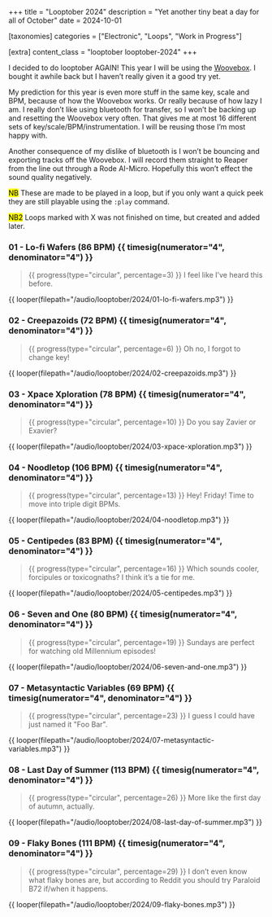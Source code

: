 +++
title = "Looptober 2024"
description = "Yet another tiny beat a day for all of October"
date = 2024-10-01

[taxonomies]
categories = ["Electronic", "Loops", "Work in Progress"]

[extra]
content_class = "looptober looptober-2024"
+++

I decided to do looptober AGAIN! This year I will be using the [Woovebox](https://www.woovebox.com/). I bought it awhile back but I haven’t really given it a good try yet.

My prediction for this year is even more stuff in the same key, scale and BPM, because of how the Woovebox works. Or really because of how lazy I am. I really don’t like using bluetooth for transfer, so I won’t be backing up and resetting the Woovebox very often. That gives me at most 16 different sets of key/scale/BPM/instrumentation. I will be reusing those I’m most happy with.

Another consequence of my dislike of bluetooth is I won’t be bouncing and exporting tracks off the Woovebox. I will record them straight to Reaper from the line out through a Rode AI-Micro. Hopefully this won’t effect the sound quality negatively.

<mark class="arrow">NB</mark> These are made to be played in a loop, but if you only want a quick peek they are still playable using the `:play` command.

<mark class="arrow">NB2</mark> Loops marked with X was not finished on time, but created and added later.

### 01 - Lo-fi Wafers (86 BPM) {{ timesig(numerator="4", denominator="4") }}

> {{ progress(type="circular", percentage=3) }}
> I feel like I’ve heard this before.

{{ looper(filepath="/audio/looptober/2024/01-lo-fi-wafers.mp3") }}

### 02 - Creepazoids (72 BPM) {{ timesig(numerator="4", denominator="4") }}

> {{ progress(type="circular", percentage=6) }}
> Oh no, I forgot to change key!

{{ looper(filepath="/audio/looptober/2024/02-creepazoids.mp3") }}

### 03 - Xpace Xploration (78 BPM) {{ timesig(numerator="4", denominator="4") }}

> {{ progress(type="circular", percentage=10) }}
> Do you say Zavier or Exavier?

{{ looper(filepath="/audio/looptober/2024/03-xpace-xploration.mp3") }}

### 04 - Noodletop (106 BPM) {{ timesig(numerator="4", denominator="4") }}

> {{ progress(type="circular", percentage=13) }}
> Hey! Friday! Time to move into triple digit BPMs.

{{ looper(filepath="/audio/looptober/2024/04-noodletop.mp3") }}

### 05 - Centipedes (83 BPM) {{ timesig(numerator="4", denominator="4") }}

> {{ progress(type="circular", percentage=16) }}
> Which sounds cooler, forcipules or toxicognaths? I think it’s a tie for me.

{{ looper(filepath="/audio/looptober/2024/05-centipedes.mp3") }}

### 06 - Seven and One (80 BPM) {{ timesig(numerator="4", denominator="4") }}

> {{ progress(type="circular", percentage=19) }}
> Sundays are perfect for watching old Millennium episodes!

{{ looper(filepath="/audio/looptober/2024/06-seven-and-one.mp3") }}

### 07 - Metasyntactic Variables (69 BPM) {{ timesig(numerator="4", denominator="4") }}

> {{ progress(type="circular", percentage=23) }}
> I guess I could have just named it "Foo Bar".

{{ looper(filepath="/audio/looptober/2024/07-metasyntactic-variables.mp3") }}

### 08 - Last Day of Summer (113 BPM) {{ timesig(numerator="4", denominator="4") }}

> {{ progress(type="circular", percentage=26) }}
> More like the first day of autumn, actually.

{{ looper(filepath="/audio/looptober/2024/08-last-day-of-summer.mp3") }}

### 09 - Flaky Bones (111 BPM) {{ timesig(numerator="4", denominator="4") }}

> {{ progress(type="circular", percentage=29) }}
> I don’t even know what flaky bones are, but according to Reddit you should try Paraloid B72 if/when it happens.

{{ looper(filepath="/audio/looptober/2024/09-flaky-bones.mp3") }}
